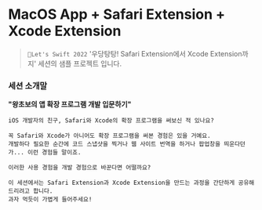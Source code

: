 # MacOS App + Safari Extension + Xcode Extension

> `🍎Let's Swift 2022` '우당탕탕! Safari Extension에서 Xcode Extension까지' 세션의 샘플 프로젝트 입니다.

### 세션 소개말

**"왕초보의 앱 확장 프로그램 개발 입문하기"**
```
iOS 개발자의 친구, Safari와 Xcode의 확장 프로그램을 써보신 적 있나요? 

꼭 Safari와 Xcode가 아니어도 확장 프로그램을 써본 경험은 있을 거예요. 
개발하다 필요한 순간에 코드 스냅샷을 찍거나 웹 사이트 번역을 하거나 팝업창을 띄운다던가... 이런 경험들 말이죠. 

이러한 사용 경험을 개발 경험으로 바꾼다면 어떨까요? 

이 세션에서는 Safari Extension과 Xcode Extension을 만드는 과정을 간단하게 공유해 드리려고 합니다. 
과자 먹듯이 가볍게 들어주세요!
```
